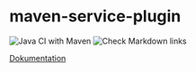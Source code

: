 # maven-service-plugin
<!-- markdown-link-check-disable -->
![Java CI with Maven](https://github.com/microservice-test-exolin/ubuntu-services/workflows/Java%20CI%20with%20Maven/badge.svg)
![Check Markdown links](https://github.com/microservice-test-exolin/ubuntu-services/workflows/Check%20Markdown%20links/badge.svg)
<!-- markdown-link-check-enable -->

[Dokumentation](docs)
